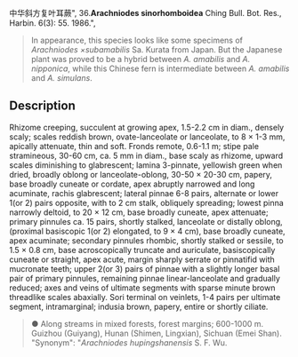 中华斜方复叶耳蕨",
36.**Arachniodes sinorhomboidea** Ching Bull. Bot. Res., Harbin. 6(3): 55. 1986.",

> In appearance, this species looks like some specimens of *Arachniodes ×subamabilis* Sa. Kurata from Japan. But the Japanese plant was proved to be a hybrid between *A. amabilis* and *A. nipponica*, while this Chinese fern is intermediate between *A. amabilis* and *A. simulans*.

## Description
Rhizome creeping, succulent at growing apex, 1.5-2.2 cm in diam., densely scaly; scales reddish brown, ovate-lanceolate or lanceolate, to 8 × 1-3 mm, apically attenuate, thin and soft. Fronds remote, 0.6-1.1 m; stipe pale stramineous, 30-60 cm, ca. 5 mm in diam., base scaly as rhizome, upward scales diminishing to glabrescent; lamina 3-pinnate, yellowish green when dried, broadly oblong or lanceolate-oblong, 30-50 × 20-30 cm, papery, base broadly cuneate or cordate, apex abruptly narrowed and long acuminate, rachis glabrescent; lateral pinnae 6-8 pairs, alternate or lower 1(or 2) pairs opposite, with to 2 cm stalk, obliquely spreading; lowest pinna narrowly deltoid, to 20 × 12 cm, base broadly cuneate, apex attenuate; primary pinnules ca. 15 pairs, shortly stalked, lanceolate or distally oblong, (proximal basiscopic 1(or 2) elongated, to 9 × 4 cm), base broadly cuneate, apex acuminate; secondary pinnules rhombic, shortly stalked or sessile, to 1.5 × 0.8 cm, base acroscopically truncate and auriculate, basiscopically cuneate or straight, apex acute, margin sharply serrate or pinnatifid with mucronate teeth; upper 2(or 3) pairs of pinnae with a slightly longer basal pair of primary pinnules, remaining pinnae linear-lanceolate and gradually reduced; axes and veins of ultimate segments with sparse minute brown threadlike scales abaxially. Sori terminal on veinlets, 1-4 pairs per ultimate segment, intramarginal; indusia brown, papery, entire or shortly ciliate.

> ● Along streams in mixed forests, forest margins; 600-1000 m. Guizhou (Guiyang), Hunan (Shimen, Lingxian), Sichuan (Emei Shan).
  "Synonym": "*Arachniodes hupingshanensis* S. F. Wu.
